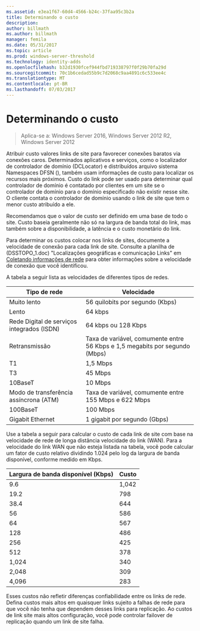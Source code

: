 ```yaml
---
ms.assetid: e3ea1f67-60d4-4566-b24c-37faa95c3b2a
title: Determinando o custo
description: 
author: billmath
ms.author: billmath
manager: femila
ms.date: 05/31/2017
ms.topic: article
ms.prod: windows-server-threshold
ms.technology: identity-adds
ms.openlocfilehash: b32d1930fcef944fbd719338797f0f29b70fa29d
ms.sourcegitcommit: 70c1b6cedad55b9c7d2068c9aa4891c6c533ee4c
ms.translationtype: MT
ms.contentlocale: pt-BR
ms.lasthandoff: 07/03/2017
---
```

# <a name="determining-the-cost"></a>Determinando o custo

>Aplica-se a: Windows Server 2016, Windows Server 2012 R2, Windows Server 2012

Atribuir custo valores links de site para favorecer conexões baratos via conexões caros. Determinados aplicativos e serviços, como o localizador de controlador de domínio (DCLocator) e distribuídos arquivo sistema Namespaces DFSN (), também usam informações de custo para localizar os recursos mais próximos. Custo do link pode ser usado para determinar qual controlador de domínio é contatado por clientes em um site se o controlador de domínio para o domínio especificado não existir nesse site. O cliente contata o controlador de domínio usando o link de site que tem o menor custo atribuído a ele.  
  
Recomendamos que o valor de custo ser definido em uma base de todo o site. Custo baseia geralmente não só na largura de banda total do link, mas também sobre a disponibilidade, a latência e o custo monetário do link.  
  
Para determinar os custos colocar nos links de sites, documente a velocidade de conexão para cada link de site. Consulte a planilha de (DSSTOPO_1.doc) "Localizações geográficas e comunicação Links" em [Coletando informações de rede](../../ad-ds/plan/Collecting-Network-Information.md) para obter informações sobre a velocidade de conexão que você identificou.  
  
A tabela a seguir lista as velocidades de diferentes tipos de redes.  
  
|Tipo de rede|Velocidade|  
|----------------|---------|  
|Muito lento|56 quilobits por segundo (Kbps)|  
|Lento|64 kbps|  
|Rede Digital de serviços integrados (ISDN)|64 kbps ou 128 Kbps|  
|Retransmissão|Taxa de variável, comumente entre 56 Kbps e 1,5 megabits por segundo (Mbps)|  
|T1|1,5 Mbps|  
|T3|45 Mbps|  
|10BaseT|10 Mbps|  
|Modo de transferência assíncrona (ATM)|Taxa de variável, comumente entre 155 Mbps e 622 Mbps|  
|100BaseT|100 Mbps|  
|Gigabit Ethernet|1 gigabit por segundo (Gbps)|  
  
Use a tabela a seguir para calcular o custo de cada link de site com base na velocidade de rede de longa distância velocidade do link (WAN). Para a velocidade do link WAN que não esteja listada na tabela, você pode calcular um fator de custo relativo dividindo 1.024 pelo log da largura de banda disponível, conforme medido em Kbps.  
  
|Largura de banda disponível (Kbps)|Custo|  
|--------------------------------|--------|  
|9.6|1,042|  
|19.2|798|  
|38.4|644|  
|56|586|  
|64|567|  
|128|486|  
|256|425|  
|512|378|  
|1,024|340|  
|2,048|309|  
|4,096|283|  
  
Esses custos não refletir diferenças confiabilidade entre os links de rede. Defina custos mais altos em quaisquer links sujeito a falhas de rede para que você não tenha que dependem desses links para replicação. Ao custos de link site mais altos configuração, você pode controlar failover de replicação quando um link de site falha.  
  


